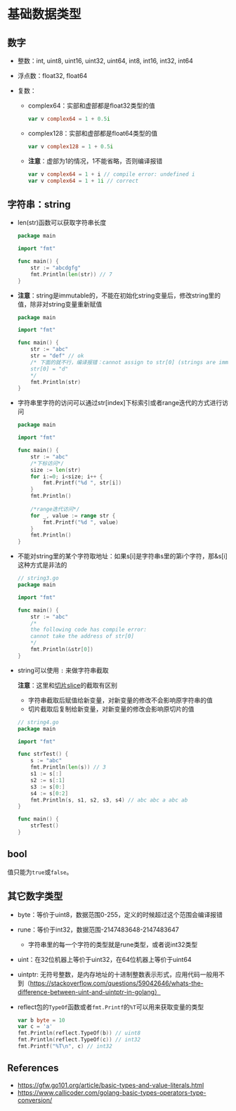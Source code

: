 # 基础数据类型
## 数字

* 整数：int, uint8, uint16, uint32, uint64, int8, int16, int32, int64

* 浮点数：float32, float64

* 复数：
  * complex64：实部和虚部都是float32类型的值
  
    ```go
    var v complex64 = 1 + 0.5i
    ```
  
  * complex128：实部和虚部都是float64类型的值
  
    ```go
    var v complex128 = 1 + 0.5i
    ```
  
  * **注意**：虚部为1的情况，1不能省略，否则编译报错
  
    ```go
    var v complex64 = 1 + i // compile error: undefined i
    var v complex64 = 1 + 1i // correct
    ```
  
    

## 字符串：string

* len(str)函数可以获取字符串长度

    ```go
    package main
    
    import "fmt"
    
    func main() {
        str := "abcdgfg"
        fmt.Println(len(str)) // 7
    }
    ```

* **注意**：string是immutable的，不能在初始化string变量后，修改string里的值，除非对string变量重新赋值

    ```go
    package main
    
    import "fmt"
    
    func main() {
        str := "abc"
        str = "def" // ok
        /* 下面的就不行，编译报错：cannot assign to str[0] (strings are immutable)
        str[0] = "d"
        */
        fmt.Println(str)
    }
    ```

* 字符串里字符的访问可以通过str[index]下标索引或者range迭代的方式进行访问

    ```go
    package main
    
    import "fmt"
    
    func main() {
        str := "abc"
        /*下标访问*/
        size := len(str)
        for i:=0; i<size; i++ {
            fmt.Printf("%d ", str[i])
        }
        fmt.Println()
        
        /*range迭代访问*/
        for _, value := range str {
            fmt.Printf("%d ", value)
        }
        fmt.Println()
    }
    ```

* 不能对string里的某个字符取地址：如果s[i]是字符串s里的第i个字符，那&s[i]这种方式是非法的

    ```go
    // string3.go
    package main
    
    import "fmt"
    
    func main() {
    	str := "abc"
    	/*
    	the following code has compile error:
    	cannot take the address of str[0]
    	*/
    	fmt.Println(&str[0])
    }
    ```

* string可以使用 `:` 来做字符串截取

    **注意**：这里和[切片slice](../lesson13)的截取有区别
    
    * 字符串截取后赋值给新变量，对新变量的修改不会影响原字符串的值
    * 切片截取后复制给新变量，对新变量的修改会影响原切片的值
    
    ```go
    // string4.go
    package main
    
    import "fmt"
    
    func strTest() {
    	s := "abc"
    	fmt.Println(len(s)) // 3
    	s1 := s[:]
    	s2 := s[:1]
    	s3 := s[0:]
    	s4 := s[0:2]
    	fmt.Println(s, s1, s2, s3, s4) // abc abc a abc ab
    }
    
    func main() {
    	strTest()
    }
    ```
    
    

## bool

值只能为`true`或`false`。



## 其它数字类型

* byte：等价于uint8，数据范围0-255，定义的时候超过这个范围会编译报错
* rune：等价于int32，数据范围-2147483648-2147483647
  * 字符串里的每一个字符的类型就是rune类型，或者说int32类型
* uint：在32位机器上等价于uint32，在64位机器上等价于uint64
* uintptr: 无符号整数，是内存地址的十进制整数表示形式，应用代码一般用不到（https://stackoverflow.com/questions/59042646/whats-the-difference-between-uint-and-uintptr-in-golang）

* reflect包的`TypeOf`函数或者`fmt.Printf`的`%T`可以用来获取变量的类型

    ```go
    var b byte = 10
    var c = 'a'
    fmt.Println(reflect.TypeOf(b)) // uint8
    fmt.Println(reflect.TypeOf(c)) // int32
    fmt.Printf("%T\n", c) // int32
    ```


## References

* https://gfw.go101.org/article/basic-types-and-value-literals.html
* https://www.callicoder.com/golang-basic-types-operators-type-conversion/
